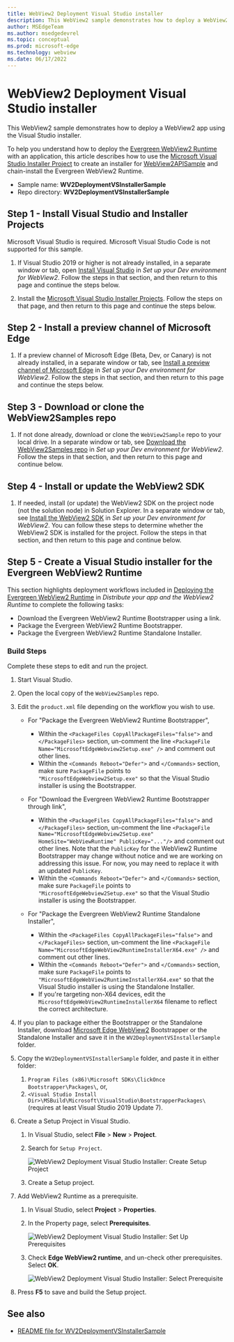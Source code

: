 ```yaml
---
title: WebView2 Deployment Visual Studio installer
description: This WebView2 sample demonstrates how to deploy a WebView2 app by using the Visual Studio installer.
author: MSEdgeTeam
ms.author: msedgedevrel
ms.topic: conceptual
ms.prod: microsoft-edge
ms.technology: webview
ms.date: 06/17/2022
---
```

# WebView2 Deployment Visual Studio installer

This WebView2 sample demonstrates how to deploy a WebView2 app using the Visual Studio installer.

To help you understand how to deploy the [Evergreen WebView2 Runtime](/microsoft-edge/webview2/concepts/distribution#deploying-the-evergreen-webview2-runtime) with an application, this article describes how to use the [Microsoft Visual Studio Installer Project](https://marketplace.visualstudio.com/items?itemName=visualstudioclient.MicrosoftVisualStudio2017InstallerProjects) to create an installer for [WebView2APISample](https://github.com/MicrosoftEdge/WebView2Samples/tree/main/SampleApps/WebView2APISample#readme) and chain-install the Evergreen WebView2 Runtime.

*  Sample name: **WV2DeploymentVSInstallerSample**
*  Repo directory: **WV2DeploymentVSInstallerSample**


<!-- ====================================================================== -->
## Step 1 - Install Visual Studio and Installer Projects

Microsoft Visual Studio is required. Microsoft Visual Studio Code is not supported for this sample.

1. If Visual Studio 2019 or higher is not already installed, in a separate window or tab, open [Install Visual Studio](../how-to/machine-setup.md#install-visual-studio) in _Set up your Dev environment for WebView2_.  Follow the steps in that section, and then return to this page and continue the steps below.

1. Install the [Microsoft Visual Studio Installer Projects](https://marketplace.visualstudio.com/items?itemName=visualstudioclient.MicrosoftVisualStudio2017InstallerProjects). Follow the steps on that page, and then return to this page and continue the steps below.

<!-- ====================================================================== -->
## Step 2 - Install a preview channel of Microsoft Edge

1. If a preview channel of Microsoft Edge (Beta, Dev, or Canary) is not already installed, in a separate window or tab, see [Install a preview channel of Microsoft Edge](../how-to/machine-setup.md#install-a-preview-channel-of-microsoft-edge) in _Set up your Dev environment for WebView2_.  Follow the steps in that section, and then return to this page and continue the steps below.


<!-- ====================================================================== -->
## Step 3 - Download or clone the WebView2Samples repo

1. If not done already, download or clone the `WebView2Sample` repo to your local drive.  In a separate window or tab, see [Download the WebView2Samples repo](../how-to/machine-setup.md#download-the-webview2samples-repo) in _Set up your Dev environment for WebView2_.  Follow the steps in that section, and then return to this page and continue below.


<!-- ====================================================================== -->
<!-- ## Step 5 - Open .sln in Visual Studio -->

<!-- 1. On your local drive, open the `.sln` file in Visual Studio, in the directory:

   *  `<your-repos-directory>/WebView2Samples/SampleApps/WV2DeploymentVSInstallerSample/WV2DeploymentVSInstallerSample.sln`

   or:

   *  `<your-repos-directory>/WebView2Samples-main/SampleApps/WV2DeploymentVSInstallerSample/WV2DeploymentVSInstallerSample.sln` -->


<!-- ====================================================================== -->
<!-- 1. **Visual Studio workloads** - If prompted, install any Visual Studio workloads that are requested.  In a separate window or tab, see [Install Visual Studio workloads](../how-to/machine-setup.md#install-visual-studio-workloads) in _Set up your Dev environment for WebView2_.  Follow the steps in that section, and then return to this page and continue below. -->

   <!-- Solution Explorer shows the **WV2DeploymentVSInstallerSample** project. -->

   <!-- Solution Explorer shows the **WV2DeploymentVSInstallerSample** project: -->

   <!-- ![The WV2DeploymentVSInstallerSample sample opened in Visual Studio in Solution Explorer.](media/wv2deploymentvsinstallersample-in-solution-explorer.png) -->
   <!--todo: create png-->


<!-- ====================================================================== -->
## Step 4 - Install or update the WebView2 SDK

1. If needed, install (or update) the WebView2 SDK on the project node (not the solution node) in Solution Explorer.  In a separate window or tab, see [Install the WebView2 SDK](../how-to/machine-setup.md#install-the-webview2-sdk) in _Set up your Dev environment for WebView2_.  You can follow these steps to determine whether the WebView2 SDK is installed for the project.  Follow the steps in that section, and then return to this page and continue below.


<!-- ====================================================================== -->
<!-- 1. In Visual Studio, select **Debug** > **Start Debugging** (`F5`). -->

   <!-- The sample app window opens. -->


<!-- 1. In the sample app window, use the sample app.  In the Visual Studio code editor, inspect the code; see [README file for WV2DeploymentVSInstallerSample](https://github.com/MicrosoftEdge/WebView2Samples/tree/main/SampleApps/WV2DeploymentVSInstallerSample#readme). -->

<!-- 1. Close the sample app window. -->


<!-- ====================================================================== -->
## Step 5 - Create a Visual Studio installer for the Evergreen WebView2 Runtime

This section highlights deployment workflows included in [Deploying the Evergreen WebView2 Runtime](/microsoft-edge/webview2/concepts/distribution#deploying-the-evergreen-webview2-runtime) in _Distribute your app and the WebView2 Runtime_ to complete the following tasks:

* Download the Evergreen WebView2 Runtime Bootstrapper using a link.
* Package the Evergreen WebView2 Runtime Bootstrapper.
* Package the Evergreen WebView2 Runtime Standalone Installer.

### Build Steps

Complete these steps to edit and run the project.

1. Start Visual Studio.

1. Open the local copy of the `WebView2Samples` repo.

1. Edit the `product.xml` file depending on the workflow you wish to use.

    * For "Package the Evergreen WebView2 Runtime Bootstrapper",
        * Within the `<PackageFiles CopyAllPackageFiles="false">` and `</PackageFiles>` section, un-comment the line `<PackageFile Name="MicrosoftEdgeWebview2Setup.exe" />` and comment out other lines.
        * Within the `<Commands Reboot="Defer">` and `</Commands>` section, make sure `PackageFile` points to `"MicrosoftEdgeWebview2Setup.exe"` so that the Visual Studio installer is using the Bootstrapper.

    * For "Download the Evergreen WebView2 Runtime Bootstrapper through link",
        * Within the `<PackageFiles CopyAllPackageFiles="false">` and `</PackageFiles>` section, un-comment the line `<PackageFile Name="MicrosoftEdgeWebview2Setup.exe" HomeSite="WebViewRuntime" PublicKey="..."/>` and comment out other lines. Note that the `PublicKey` for the WebView2 Runtime Bootstrapper may change without notice and we are working on addressing this issue. For now, you may need to replace it with an updated `PublicKey`.
        * Within the `<Commands Reboot="Defer">` and `</Commands>` section, make sure `PackageFile` points to `"MicrosoftEdgeWebview2Setup.exe"` so that the Visual Studio installer is using the Bootstrapper.

    * For "Package the Evergreen WebView2 Runtime Standalone Installer",
        * Within the `<PackageFiles CopyAllPackageFiles="false">` and `</PackageFiles>` section, un-comment the line `<PackageFile Name="MicrosoftEdgeWebView2RuntimeInstallerX64.exe" />` and comment out other lines.
        * Within the `<Commands Reboot="Defer">` and `</Commands>` section, make sure `PackageFile` points to `"MicrosoftEdgeWebView2RuntimeInstallerX64.exe"` so that the Visual Studio installer is using the Standalone Installer.
        * If you're targeting non-X64 devices, edit the `MicrosoftEdgeWebView2RuntimeInstallerX64` filename to reflect the correct architecture.

1. If you plan to package either the Bootstrapper or the Standalone Installer, download [Microsoft Edge WebView2](https://developer.microsoft.com/microsoft-edge/webview2/) Bootstrapper or the Standalone Installer and save it in the `WV2DeploymentVSInstallerSample` folder.

1. Copy the `WV2DeploymentVSInstallerSample` folder, and paste it in either folder:
   1. `Program Files (x86)\Microsoft SDKs\ClickOnce Bootstrapper\Packages\`, or,
   1. `<Visual Studio Install Dir>\MSBuild\Microsoft\VisualStudio\BootstrapperPackages\` (requires at least Visual Studio 2019 Update 7).

1. Create a Setup Project in Visual Studio. 
   1. In Visual Studio, select **File** > **New** > **Project**. 
   1. Search for `Setup Project`.

       ![WebView2 Deployment Visual Studio Installer: Create Setup Project](wv2deploymentvsinstallersample-images/create-setup-project.png)

   1. Create a Setup project.

1. Add WebView2 Runtime as a prerequisite. 
   1. In Visual Studio, select **Project** > **Properties**.
   1. In the Property page, select **Prerequisites**.

       ![WebView2 Deployment Visual Studio Installer: Set Up Prerequisites](wv2deploymentvsinstallersample-images/setup-prerequisites.png)

   1. Check **Edge WebView2 runtime**, and un-check other prerequisites. Select **OK**.
   
       ![WebView2 Deployment Visual Studio Installer: Select Prerequisite](wv2deploymentvsinstallersample-images/select-prerequisites.png)

1. Press **F5** to save and build the Setup project.


<!-- ====================================================================== -->
## See also

* [README file for WV2DeploymentVSInstallerSample](https://github.com/MicrosoftEdge/WebView2Samples/tree/main/SampleApps/WV2DeploymentVSInstallerSample#readme)
